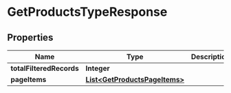 # GetProductsTypeResponse

## Properties
Name | Type | Description | Notes
------------ | ------------- | ------------- | -------------
**totalFilteredRecords** | **Integer** |  |  [optional]
**pageItems** | [**List&lt;GetProductsPageItems&gt;**](GetProductsPageItems.md) |  |  [optional]
